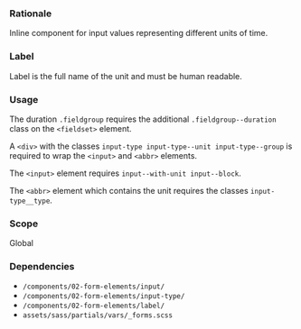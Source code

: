 ### Rationale
Inline component for input values representing different units of time.

### Label
Label is the full name of the unit and must be human readable.

### Usage

The duration `.fieldgroup` requires the additional `.fieldgroup--duration` class on the `<fieldset>` element.

A `<div>` with the classes `input-type input-type--unit input-type--group` is required to wrap the `<input>` and `<abbr>` elements.  

The `<input>` element requires `input--with-unit input--block`. 

The `<abbr>` element which contains the unit requires the classes `input-type__type`.


### Scope
Global

### Dependencies
* `/components/02-form-elements/input/`
* `/components/02-form-elements/input-type/`
* `/components/02-form-elements/label/`
* `assets/sass/partials/vars/_forms.scss`
